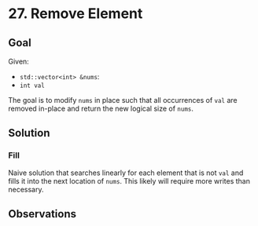 # 27. Remove Element
## Goal
Given:
* `std::vector<int> &nums`:
* `int val`

The goal is to modify `nums` in place such that all occurrences of `val` are removed in-place and
return the new logical size of `nums`.

## Solution
### Fill
Naive solution that searches linearly for each element that is not `val` and fills it into the next
location of `nums`. This likely will require more writes than necessary.

## Observations
